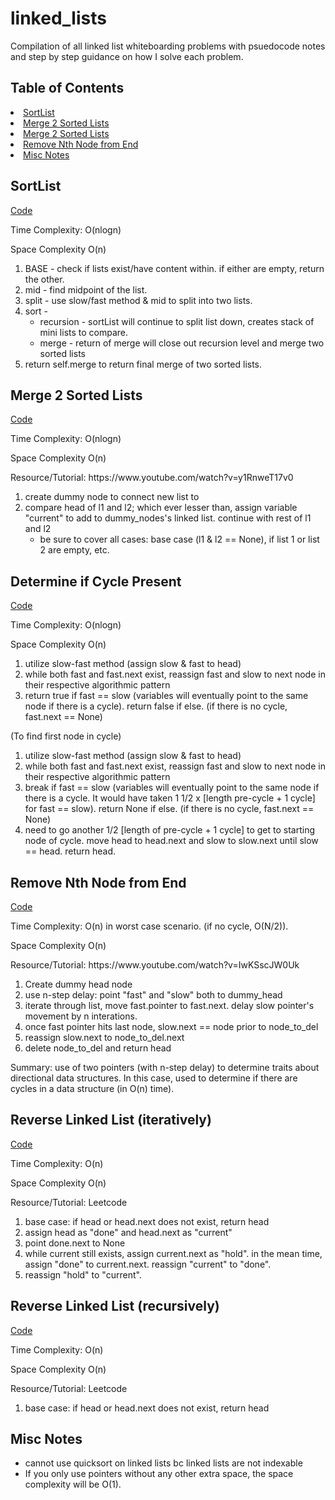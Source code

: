 <h1>linked_lists</h1>

Compilation of all linked list whiteboarding problems with psuedocode notes and step by step guidance on how I solve each problem.

## Table of Contents

<li><a href="#sortlist">SortList</a></li>
<li><a href="#mergesort">Merge 2 Sorted Lists</a></li>
<li><a href="#mergesort">Merge 2 Sorted Lists</a></li>
<li><a href="#removenth">Remove Nth Node from End</a></li>
<li><a href="#misc">Misc Notes</a></li>
</ul>

<a name="sortlist"></a>
## SortList

<p><a href="https://github.com/njbsanchez/linked_lists/blob/main/sort_linked_list.py">Code</a></p>
<p>Time Complexity: O(nlogn) </p>
<p> Space Complexity O(n)</p>

1) BASE - check if lists exist/have content within. if either are empty, return the other.
2) mid - find midpoint of the list.
3) split - use slow/fast method & mid to split into two lists. 
4) sort -
    - recursion - sortList will continue to split list down, creates stack of mini lists to compare.
    - merge - return of merge will close out recursion level and merge two sorted lists
5) return self.merge to return final merge of two sorted lists.

<a name="mergesort"></a>
## Merge 2 Sorted Lists

<p><a href="https://github.com/njbsanchez/linked_lists/blob/main/merge_lists.py">Code</a></p>
<p> Time Complexity: O(nlogn) </p>
<p> Space Complexity O(n)</p>
<p> Resource/Tutorial: https://www.youtube.com/watch?v=y1RnweT17v0 </p>

1)  create dummy node to connect new list to
2)  compare head of l1 and l2; which ever lesser than, assign variable "current" to add to dummy_nodes's linked list. continue with rest of l1 and l2
    - be sure to cover all cases: base case (l1 & l2 == None), if list 1 or list 2 are empty, etc.

<a name="llist_cycle"></a>
## Determine if Cycle Present

<p><a href="https://github.com/njbsanchez/linked_lists/blob/main/two_pointer.py">Code</a></p>
<p> Time Complexity: O(nlogn) </p>
<p> Space Complexity O(n)</p>

1) utilize slow-fast method (assign slow & fast to head)
2) while both fast and fast.next exist, reassign fast and slow to next node in their respective algorithmic pattern
3) return true if fast == slow (variables will eventually point to the same node if there is a cycle). return false if else. (if there is no cycle, fast.next == None)

(To find first node in cycle)

1) utilize slow-fast method (assign slow & fast to head)
2) while both fast and fast.next exist, reassign fast and slow to next node in their respective algorithmic pattern
3) break if fast == slow (variables will eventually point to the same node if there is a cycle. It would have taken 1 1/2 x [length pre-cycle + 1 cycle] for fast == slow). return None if else. (if there is no cycle, fast.next == None)
4) need to go another 1/2 [length of pre-cycle + 1 cycle] to get to starting node of cycle. move head to head.next and slow to slow.next until slow == head. return head.


<a name="removenth"></a>
## Remove Nth Node from End

<p><a href="https://github.com/njbsanchez/linked_lists/blob/main/remove_nth_from_end.py">Code</a></p>
<p> Time Complexity: O(n) in worst case scenario. (if no cycle, O(N/2)). </p>
<p> Space Complexity O(n)</p>
<p> Resource/Tutorial: https://www.youtube.com/watch?v=IwKSscJW0Uk </p>

1) Create dummy head node
2) use n-step delay: point "fast" and "slow" both to dummy_head
3) iterate through list, move fast.pointer to fast.next. delay slow pointer's movement by n interations.
4) once fast pointer hits last node, slow.next == node prior to node_to_del
5) reassign slow.next to node_to_del.next
6) delete node_to_del and return head

Summary: use of two pointers (with n-step delay) to determine traits about directional data structures. In this case, used to determine if there are cycles in a data structure (in O(n) time).

<a name="reverse"></a>
## Reverse Linked List (iteratively)

<p><a href="https://github.com/njbsanchez/linked_lists/blob/main/reverse.py">Code</a></p>
<p> Time Complexity: O(n)</p>
<p> Space Complexity O(n)</p>
<p> Resource/Tutorial: Leetcode </p>

1) base case: if head or head.next does not exist, return head
2) assign head as "done" and head.next as "current"
3) point done.next to None
4) while current still exists, assign current.next as "hold". in the mean time, assign "done" to current.next. reassign "current" to "done".
5) reassign "hold" to "current". 

## Reverse Linked List (recursively)

<p><a href="https://github.com/njbsanchez/linked_lists/blob/main/reverse.py">Code</a></p>
<p> Time Complexity: O(n)</p>
<p> Space Complexity O(n)</p>
<p> Resource/Tutorial: Leetcode </p>

1) base case: if head or head.next does not exist, return head

<a name="misc"></a>
## Misc Notes
- cannot use quicksort on linked lists bc linked lists are not indexable
- If you only use pointers without any other extra space, the space complexity will be O(1).
